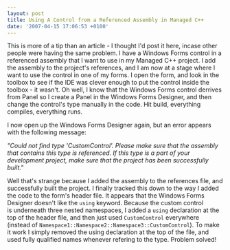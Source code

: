 ```yaml
---
layout: post
title: Using A Control from a Referenced Assembly in Managed C++
date: '2007-04-15 17:06:53 +0100'
---
```


This is more of a tip than an article - I thought I'd post it here, incase other people were having the same problem. I have a Windows Forms control in a referenced assembly that I want to use in my Managed C++ project. I add the assembly to the project's references, and I am now at a stage where I want to use the control in one of my forms. I open the form, and look in the toolbox to see if the IDE was clever enough to put the control inside the toolbox - it wasn't. Oh well, I know that the Windows Forms control derrives from Panel so I create a Panel in the Windows Forms Designer, and then change the control's type manually in the code. Hit build, everything compiles, everything runs.

I now open up the Windows Forms Designer again, but an error appears with the following message:

*"Could not find type 'CustomControl'. Please make sure that the assembly that contains this type is referenced. If this type is a part of your development project, make sure that the project has been successfully built."*

Well that's strange because I added the assembly to the references file, and successfully built the project. I finally tracked this down to the way I added the code to the form's header file. It appears that the Windows Forms Designer doesn't like the `using` keyword. Because the custom control is underneath three nested namespaces, I added a `using` declaration at the top of the header file, and then just used `CustomControl` everywhere (instead of `Namespace1::Namespace2::Namespace3::CustomControl`). To make it work I simply removed the using declaration at the top of the file, and used fully qualified names whenever refering to the type. Problem solved!
